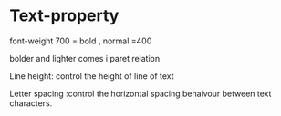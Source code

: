 # Text-property
 
font-weight 700  = bold , normal  =400

bolder and lighter comes i paret relation

Line height: control the height of line of text

Letter spacing :control the horizontal spacing behaivour between text characters.
